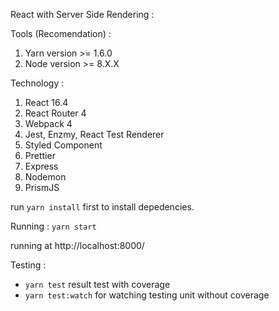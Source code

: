 React with Server Side Rendering :

Tools (Recomendation) :
1. Yarn version >= 1.6.0
2. Node version >= 8.X.X

Technology :
1. React 16.4
2. React Router 4
3. Webpack 4
4. Jest, Enzmy, React Test Renderer
5. Styled Component
6. Prettier
7. Express
8. Nodemon
9. PrismJS

run `yarn install` first to install depedencies.

Running :
`yarn start`

running at http://localhost:8000/

Testing :
- `yarn test` result test with coverage
- `yarn test:watch` for watching testing unit without coverage

